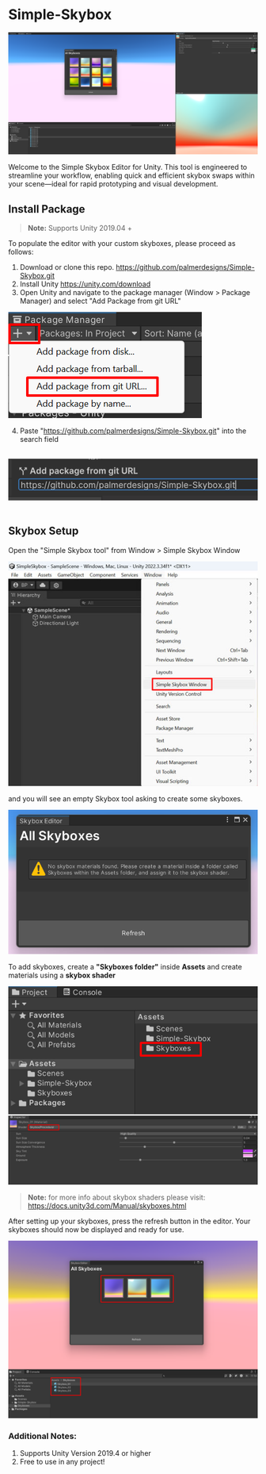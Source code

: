 # Simple-Skybox

![Alt text](Images/SimpleSkybox_Hero_04.png "Optional title")

Welcome to the Simple Skybox Editor for Unity. This tool is engineered to streamline your workflow, enabling quick and efficient skybox swaps within your scene—ideal for rapid prototyping and visual development.

## Install Package
> **Note:** Supports Unity 2019.04 +

To populate the editor with your custom skyboxes, please proceed as follows:

1. Download or clone this repo. https://github.com/palmerdesigns/Simple-Skybox.git
2. Install Unity https://unity.com/download 
3. Open Unity and navigate to the package manager (Window > Package Manager) and select "Add Package from git URL"


![Alt text](Images/AddPackage.png "Optional title")

4. Paste "https://github.com/palmerdesigns/Simple-Skybox.git" into the search field
<br><br>

![Alt text](Images/Git_URL.png "Optional title")
<br><br>
## Skybox Setup

Open the "Simple Skybox tool" from Window > Simple Skybox Window

![Alt text](Images/SimpleSkyboxWindow_Menu.jpg "Optional title")


and you will see an empty Skybox tool asking to create some skyboxes.

![Alt text](Images/Missing_Materials.png "Optional title")



To add skyboxes, create a **"Skyboxes folder"** inside **Assets** and create materials using a **skybox shader** 

![Alt text](Images/Add_Skybox_Folder.png "Optional title")
![Alt text](Images/Assign_Shader.png "Optional title")


> **Note:** for more info about skybox shaders please visit: https://docs.unity3d.com/Manual/skyboxes.html

 After setting up your skyboxes, press the refresh button in the editor. Your skyboxes should now be displayed and ready for use.

![Alt text](Images/Add_Materials.png "Optional title")

### Additional Notes:
1. Supports Unity Version 2019.4 or higher
2. Free to use in any project!